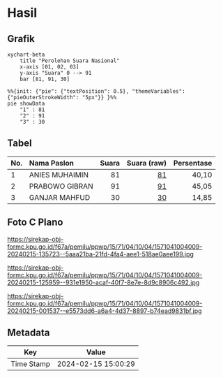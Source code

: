 # Hasil

## Grafik

```mermaid
xychart-beta
    title "Perolehan Suara Nasional"
    x-axis [01, 02, 03]
    y-axis "Suara" 0 --> 91
    bar [81, 91, 30]
```

```mermaid
%%{init: {"pie": {"textPosition": 0.5}, "themeVariables": {"pieOuterStrokeWidth": "5px"}} }%%
pie showData
    "1" : 81
    "2" : 91
    "3" : 30
```

## Tabel

| No. | Nama Paslon    | Suara | Suara (raw) | Persentase |
|:--- |:-------------- | -----:| -----------:| ----------:|
| 1   | ANIES MUHAIMIN | 81    | [81][p-1]   | 40,10      |
| 2   | PRABOWO GIBRAN | 91    | [91][p-2]   | 45,05      |
| 3   | GANJAR MAHFUD  | 30    | [30][p-3]   | 14,85      |


[p-1]: https://github.com/gigit-pemilu/pemilu-2024/blob/main/pilpres/hitung-suara/sub/15-jambi/sub/71-kota-jambi/sub/04-pasar-jambi/sub/1004-sungai-asam/sub/009-tps/sub/paslon-1.txt
[p-2]: https://github.com/gigit-pemilu/pemilu-2024/blob/main/pilpres/hitung-suara/sub/15-jambi/sub/71-kota-jambi/sub/04-pasar-jambi/sub/1004-sungai-asam/sub/009-tps/sub/paslon-2.txt
[p-3]: https://github.com/gigit-pemilu/pemilu-2024/blob/main/pilpres/hitung-suara/sub/15-jambi/sub/71-kota-jambi/sub/04-pasar-jambi/sub/1004-sungai-asam/sub/009-tps/sub/paslon-3.txt

## Foto C Plano

https://sirekap-obj-formc.kpu.go.id/f67a/pemilu/ppwp/15/71/04/10/04/1571041004009-20240215-135723--5aaa21ba-21fd-4fa4-aee1-518ae0aee199.jpg

https://sirekap-obj-formc.kpu.go.id/f67a/pemilu/ppwp/15/71/04/10/04/1571041004009-20240215-125959--931e1950-acaf-40f7-8e7e-8d9c8906c492.jpg

https://sirekap-obj-formc.kpu.go.id/f67a/pemilu/ppwp/15/71/04/10/04/1571041004009-20240215-001537--e5573dd6-a6a4-4d37-8897-b74ead9831bf.jpg


## Metadata

| Key        | Value               |
| ---------- | ------------------- |
| Time Stamp | 2024-02-15 15:00:29 |




